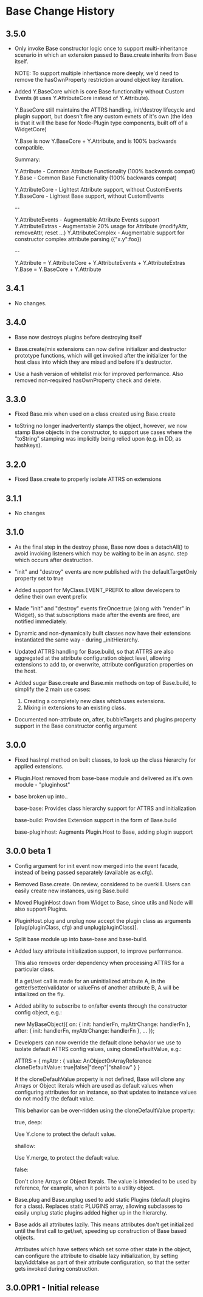Base Change History
===================

3.5.0
-----

  * Only invoke Base constructor logic once to 
    support multi-inheritance scenario in which
    an extension passed to Base.create inherits from Base
    itself.

    NOTE: To support multiple inhertiance more deeply, we'd 
    need to remove the hasOwnProperty restriction around object
    key iteration.

  * Added Y.BaseCore which is core Base functionality without
    Custom Events (it uses Y.AttributeCore instead of Y.Attribute).

    Y.BaseCore still maintains the ATTRS handling, init/destroy
    lifecycle and plugin support, but doesn't fire any custom evnets
    of it's own (the idea is that it will the base for Node-Plugin 
    type components, built off of a WidgetCore) 

    Y.Base is now Y.BaseCore + Y.Attribute, and is 100% backwards
    compatible.

    Summary:

    Y.Attribute     - Common Attribute Functionality (100% backwards compat)
    Y.Base          - Common Base Functionality (100% backwards compat)
   
    Y.AttributeCore - Lightest Attribute support, without CustomEvents
    Y.BaseCore      - Lightest Base support, without CustomEvents

    --

    Y.AttributeEvents - Augmentable Attribute Events support
    Y.AttributeExtras - Augmentable 20% usage for Attribute (modifyAttr, removeAttr, reset ...)
    Y.AttributeComplex - Augmentable support for constructor complex attribute parsing ({"x.y":foo})

    --
 
    Y.Attribute = Y.AttributeCore + Y.AttributeEvents + Y.AttributeExtras
    Y.Base      = Y.BaseCore + Y.Attribute

3.4.1
-----

  * No changes.

3.4.0
-----

  * Base now destroys plugins before destroying itself

  * Base.create/mix extensions can now define initializer and 
    destructor prototype functions, which will get invoked after
    the initializer for the host class into which they are mixed and
    before it's destructor.

  * Use a hash version of whitelist mix for improved performance.
    Also removed non-required hasOwnProperty check and delete.

3.3.0
-----

  * Fixed Base.mix when used on a class created using Base.create

  * toString no longer inadvertently stamps the object, however,
    we now stamp Base objects in the constructor, to support
    use cases where the "toString" stamping was implicitly being
    relied upon (e.g. in DD, as hashkeys).

3.2.0
-----

  * Fixed Base.create to properly isolate ATTRS on extensions

3.1.1
-----	

  * No changes 

3.1.0
-----

  * As the final step in the destroy phase, Base now does a detachAll() to avoid invoking listeners 
    which may be waiting to be in an async. step which occurs after destruction.

  * "init" and "destroy" events are now published with the defaultTargetOnly property set to true

  * Added support for MyClass.EVENT_PREFIX to allow developers
    to define their own event prefix

  * Made "init" and "destroy" events fireOnce:true (along with
    "render" in Widget), so that subscriptions made after the 
    events are fired, are notified immediately.

  * Dynamic and non-dynamically built classes now have their 
    extensions instantiated the same way - during _initHierarchy.

  * Updated ATTRS handling for Base.build, so that ATTRS are 
    also aggregated at the attribute configuration object level, 
    allowing extensions to add to, or overwrite, attribute 
    configuration properties on the host.

  * Added sugar Base.create and Base.mix methods on top of 
    Base.build, to simplify the 2 main use cases: 

    1) Creating a completely new class which uses extensions.
    2) Mixing in extensions to an existing class.

  * Documented non-attribute on, after, bubbleTargets and plugins 
    property support in the Base constructor config argument 

3.0.0
-----

  * Fixed hasImpl method on built classes, to look up the class
    hierarchy for applied extensions.

  * Plugin.Host removed from base-base module and delivered as it's 
    own module - "pluginhost"

  * base broken up into..

     base-base: Provides class hierarchy support for ATTRS and 
     initialization

     base-build: Provides Extension support in the form of 
     Base.build

     base-pluginhost: Augments Plugin.Host to Base, adding plugin
     support

3.0.0 beta 1
------------

  * Config argument for init event now merged into the event facade, 
    instead of being passed separately (available as e.cfg).
  
  * Removed Base.create. On review, considered to be overkill.
    Users can easily create new instances, using Base.build

  * Moved PluginHost down from Widget to Base, since utils and 
    Node will also support Plugins.

  * PluginHost.plug and unplug now accept the plugin class as 
    arguments [plug(pluginClass, cfg) and unplug(pluginClass)].

  * Split base module up into base-base and base-build.

  * Added lazy attribute initialization support, to improve performance.
  
    This also removes order dependency when processing ATTRS for a 
    particular class.

    If a get/set call is made for an uninitialized attribute A, in the 
    getter/setter/validator or valueFns of another attribute B, A will 
    be intiailized on the fly. 

  * Added ability to subscribe to on/after events through the 
    constructor config object, e.g.:

      new MyBaseObject({ 
         on: {
            init: handlerFn,
            myAttrChange: handlerFn
	     },
	     after: {
	       init: handlerFn,
	       myAttrChange: handlerFn
	     },
	     ...
      });

  * Developers can now override the default clone behavior we use to
    isolate default ATTRS config values, using cloneDefaultValue, e.g.:

    ATTRS = {
      myAttr : {
      	value: AnObjectOrArrayReference
	    cloneDefaultValue: true|false|"deep"|"shallow"
      }
    }

    If the cloneDefaultValue property is not defined, Base will clone
    any Arrays or Object literals which are used as default values when
    configuring attributes for an instance, so that updates to instance 
    values do not modify the default value.

    This behavior can be over-ridden using the cloneDefaultValue property:

    true, deep: 

      Use Y.clone to protect the default value.

    shallow:

      Use Y.merge, to protect the default value.

    false:

      Don't clone Arrays or Object literals. The value is intended
      to be used by reference, for example, when it points to
      a utility object.

  * Base.plug and Base.unplug used to add static Plugins (default plugins
    for a class). Replaces static PLUGINS array, allowing subclasses to 
    easily unplug static plugins added higher up in the hierarchy.

  * Base adds all attributes lazily. This means attributes don't get
    initialized until the first call to get/set, speeding up construction
    of Base based objects.

    Attributes which have setters which set some other state in the object, 
    can configure the attribute to disable lazy initialization, by setting
    lazyAdd:false as part of their attribute configuration, so that the setter
    gets invoked during construction.

3.0.0PR1 - Initial release
--------------------------

